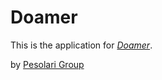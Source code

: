 # Doamer

This is the application for [*Doamer*](http://www.doamer.com).

by [Pesolari Group](http://www.pesolari.com)